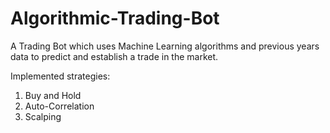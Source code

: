 # Algorithmic-Trading-Bot

A Trading Bot which uses Machine Learning algorithms and previous years data to predict and establish a trade in the market.

Implemented strategies:

1. Buy and Hold
2. Auto-Correlation
3. Scalping
